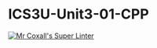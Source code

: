 # ICS3U-Unit3-01-CPP

[![Mr Coxall's Super Linter](https://github.com/Tyler-Bell/ICS3U-Unit3-01-CPP/workflows/Mr%20Coxall's%20Super%20Linter/badge.svg)](https://github.com/Tyler-Bell/ICS3U-Unit3-01-CPP/actions/)
